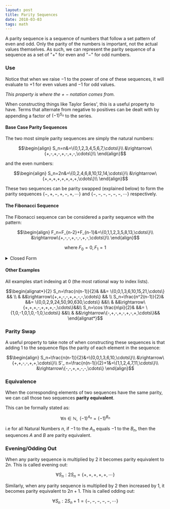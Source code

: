 ```yaml
---
layout: post
title: Parity Sequences
date: 2018-03-03
tags: math
---
```

<!-- Thought about this when we had to find Taylor series' for certain sinusoidal functions and the terms had hard to capture patterns of negative/even terms. It is possible to capture this via more sinusoidal functions but I wanted a polynomial answer. I don't think there is a polynomial answer for the general case, and the 2 examples below are the extent of my findings. -->

A parity sequence is a sequence of numbers that follow a set pattern of even and odd. Only the parity of the numbers is important, not the actual values themselves. As such, we can represent the parity sequence of a sequence as a set of "$+$" for even and "$-$" for odd numbers.

### Use
Notice that when we raise $-1$ to the power of one of these sequences, it will evaluate to $+1$ for even values and $-1$ for odd values.

*This property is where the $+$ $-$ notation comes from.*

When constructing things like Taylor Series', this is a useful property to have. Terms that alternate from negative to positives can be dealt with by appending a factor of $(-1)^{S_n}$ to the series.

<!--more-->

#### Base Case Parity Sequences
The two most simple parity sequences are simply the natural numbers:

$$\begin{align}
S_n=n&=\{0,1,2,3,4,5,6,7,\cdots\}\\
&\rightarrow\{+,-,+,-,+,-,+,-,\cdots\}\\
\end{align}$$

and the even numbers:

$$\begin{align}
S_n=2n&=\{0,2,4,6,8,10,12,14,\cdots\}\\
&\rightarrow\{+,+,+,+,+,+,+,+,\cdots\}\\
\end{align}$$

These two sequences can be parity swapped (explained below) to form the parity sequences $\{-,+,-,+,-,+,\cdots\}$ and $\{-,-,-,-,-,-,\cdots\}$ respectively.

#### The Fibonacci Sequence
The Fibonacci sequence can be considered a parity sequence with the pattern:

$$\begin{align}
F_n=F_{n-2}+F_{n-1}&=\{0,1,1,2,3,5,8,13,\cdots\}\\
&\rightarrow\{+,-,-,+,-,-,+,-,\cdots\}\\
\end{align}$$

$$\text{where } F_0=0, F_1 = 1$$

<details>
  <summary>Closed Form</summary>
  <p>

  $$\begin{align}
  F_n=\frac{\phi^n-\psi^n}{\sqrt 5}&=\{0,1,1,2,3,5,8,13,\cdots\}\\
  &\rightarrow\{+,-,-,+,-,-,+,-,\cdots\}\\
  \end{align}$$

  $$\begin{align*}
  \text{where } &\phi=\frac{1+\sqrt 5}{2} \text{ (the golden ratio)}\\
  &\psi=\frac{1-\sqrt 5}{2} \text{ (the conjugate golden ratio)}
  \end{align*}$$
  </p>
</details>

#### Other Examples
All examples start indexing at 0 (the most rational way to index lists).

$$\begin{alignat*}{2}
  S_n=\frac{n(n-1)}{2}& &&= \{0,0,1,3,6,10,15,21,\cdots\} && \\
  & &&\rightarrow\{+,+,-,-,+,+,-,-,\cdots\} && \\
  S_n=\frac{n^2(n-1)}{2}& &&= \{0,0,2,9,24,50,90,630,\cdots\} &&\\
  & &&\rightarrow\{+,+,+,-,+,+,+,-,\cdots\}&&\\
  S_n=\cos \frac{n\pi}{2}& &&= \{1,0,-1,0,1,0,-1,0,\cdots\} &&\\
  & &&\rightarrow\{-,+,-,+,-,+,-,+,\cdots\}&&
\end{alignat*}$$

### Parity Swap
A useful property to take note of when constructing these sequences is that adding $1$ to the sequence flips the parity of each element in the sequence:

$$\begin{align}
S_n=\frac{n(n-1)}{2}&=\{0,0,1,3,6,10,\cdots\}\\
&\rightarrow\{+,+,-,-,+,+,\cdots\}\\
S'_ n=\frac{n(n-1)}{2}+1&=\{1,1,2,4,7,11,\cdots\}\\
&\rightarrow\{-,-,+,+,-,-,\cdots\}
\end{align}$$

### Equivalence
When the corresponding elements of two sequences have the same parity, we can call those two sequences **parity equivalent**.

This can be formally stated as:

$$\forall n\in\mathbb{N},\text{ }(-1)^{A_n}=(-1)^{B_n}$$

i.e for all Natural Numbers $n$, if $-1$ to the $A_n$ equals $-1$ to the $B_n$, then the sequences $A$ and $B$ are parity equivalent.

### Evening/Odding Out
When any parity sequence is multiplied by $2$ it becomes parity equivalent to $2n$. This is called evening out:

$$\forall S_n:2S_n=\{+,+,+,+,+,\cdots\}$$

Similarly, when any parity sequence is multiplied by $2$ then increased by $1$, it becomes parity equivalent to $2n+1$. This is called odding out:

$$\forall S_n:2S_n+1=\{-,-,-,-,-,\cdots\}$$
